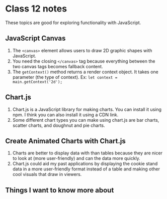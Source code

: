 # Class 12 notes

These topics are good for exploring functionality with JavaScript.

## JavaScript Canvas

1. The ```<canvas>``` element allows users to draw 2D graphic shapes with JavaScript.
2. You need the closing ```</canvas>``` tag because everything between the two canvas tags becomes fallback content.
3. The ```getContext()``` method returns a render context object. It takes one parameter (the type of context). Ex: ```let context = main.getContext('2d');```

## Chart.js

1. Chart.js is a JavaScript library for making charts. You can install it using npm. I think you can also install it using a CDN link.
2. Some different chart types you can make using chart.js are bar charts, scatter charts, and doughnut and pie charts.

## Create Animated Charts with Chart.js

1. Charts are better to display data with than tables because they are nicer to look at (more user-friendly) and can the data more quickly.
2. Chart.js could aid my past applications by displaying the cookie stand data in a more user-friendly format instead of a table and making other cool visuals that draw in viewers.

## Things I want to know more about
